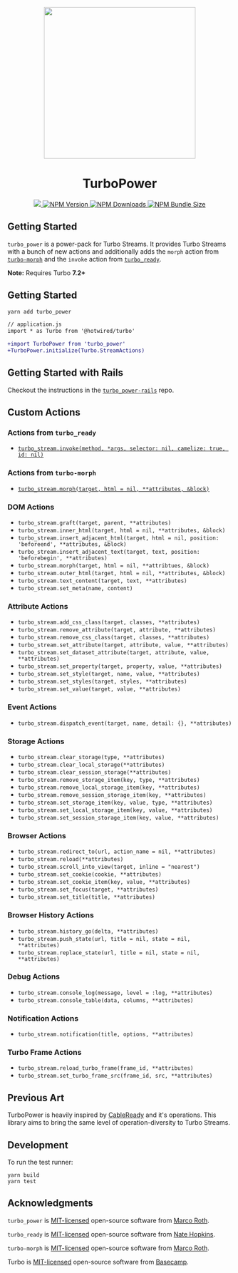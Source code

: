 <p align="center">
  <picture>
    <source media="(prefers-color-scheme: dark)" srcset="assets/hero-dark.png">
    <img src="assets/hero.png" height="340px">
  </picture>
</p>

<h1 align="center">TurboPower</h1>

<p align="center">
  <a href="https://github.com/marcoroth/turbo_power">
    <img src="https://github.com/marcoroth/turbo_power/actions/workflows/tests.yml/badge.svg">
  </a>
  <a href="https://www.npmjs.com/package/turbo_power">
    <img alt="NPM Version" src="https://img.shields.io/npm/v/turbo_power?logo=npm&color=38C160">
  </a>

  <a href="https://www.npmjs.com/package/turbo_power">
    <img alt="NPM Downloads" src="https://img.shields.io/npm/dm/turbo_power?logo=npm&color=38C160">
  </a>
  <a href="https://bundlephobia.com/package/turbo_power">
    <img alt="NPM Bundle Size" src="https://img.shields.io/bundlephobia/minzip/turbo_power?label=bundle%20size&logo=npm">
  </a>
</p>

## Getting Started

`turbo_power` is a power-pack for Turbo Streams. It provides Turbo Streams with a bunch of new actions and additionally adds the `morph` action from [`turbo-morph`](https://github.com/marcoroth/turbo-morph) and the `invoke` action from [`turbo_ready`](https://github.com/hopsoft/turbo_ready).

**Note:** Requires Turbo **7.2+**

## Getting Started

```bash
yarn add turbo_power
```

```diff
// application.js
import * as Turbo from '@hotwired/turbo'

+import TurboPower from 'turbo_power'
+TurboPower.initialize(Turbo.StreamActions)
```

## Getting Started with Rails

Checkout the instructions in the [`turbo_power-rails`](https://github.com/marcoroth/turbo_power-rails) repo.

## Custom Actions

### Actions from `turbo_ready`

* [`turbo_stream.invoke(method, *args, selector: nil, camelize: true, id: nil)`](https://github.com/hopsoft/turbo_ready)

### Actions from `turbo-morph`

* [`turbo_stream.morph(target, html = nil, **attributes, &block)`](https://github.com/marcoroth/turbo-morph)

### DOM Actions

* `turbo_stream.graft(target, parent, **attributes)`
* `turbo_stream.inner_html(target, html = nil, **attributes, &block)`
* `turbo_stream.insert_adjacent_html(target, html = nil, position: 'beforeend', **attributes, &block)`
* `turbo_stream.insert_adjacent_text(target, text, position: 'beforebegin', **attributes)`
* `turbo_stream.morph(target, html = nil, **attribtues, &block)`
* `turbo_stream.outer_html(target, html = nil, **attributes, &block)`
* `turbo_stream.text_content(target, text, **attributes)`
* `turbo_stream.set_meta(name, content)`


### Attribute Actions

* `turbo_stream.add_css_class(target, classes, **attributes)`
* `turbo_stream.remove_attribute(target, attribute, **attributes)`
* `turbo_stream.remove_css_class(target, classes, **attributes)`
* `turbo_stream.set_attribute(target, attribute, value, **attributes)`
* `turbo_stream.set_dataset_attribute(target, attribute, value, **attributes)`
* `turbo_stream.set_property(target, property, value, **attributes)`
* `turbo_stream.set_style(target, name, value, **attributes)`
* `turbo_stream.set_styles(target, styles, **attributes)`
* `turbo_stream.set_value(target, value, **attributes)`


### Event Actions

* `turbo_stream.dispatch_event(target, name, detail: {}, **attributes)`


### Storage Actions

* `turbo_stream.clear_storage(type, **attributes)`
* `turbo_stream.clear_local_storage(**attributes)`
* `turbo_stream.clear_session_storage(**attributes)`
* `turbo_stream.remove_storage_item(key, type, **attributes)`
* `turbo_stream.remove_local_storage_item(key, **attributes)`
* `turbo_stream.remove_session_storage_item(key, **attributes)`
* `turbo_stream.set_storage_item(key, value, type, **attributes)`
* `turbo_stream.set_local_storage_item(key, value, **attributes)`
* `turbo_stream.set_session_storage_item(key, value, **attributes)`


### Browser Actions

* `turbo_stream.redirect_to(url, action_name = nil, **attributes)`
* `turbo_stream.reload(**attributes)`
* `turbo_stream.scroll_into_view(target, inline = "nearest")`
* `turbo_stream.set_cookie(cookie, **attributes)`
* `turbo_stream.set_cookie_item(key, value, **attributes)`
* `turbo_stream.set_focus(target, **attributes)`
* `turbo_stream.set_title(title, **attributes)`


### Browser History Actions

* `turbo_stream.history_go(delta, **attributes)`
* `turbo_stream.push_state(url, title = nil, state = nil, **attributes)`
* `turbo_stream.replace_state(url, title = nil, state = nil, **attributes)`


### Debug Actions

* `turbo_stream.console_log(message, level = :log, **attributes)`
* `turbo_stream.console_table(data, columns, **attributes)`

### Notification Actions

* `turbo_stream.notification(title, options, **attributes)`


### Turbo Frame Actions

* `turbo_stream.reload_turbo_frame(frame_id, **attributes)`
* `turbo_stream.set_turbo_frame_src(frame_id, src, **attributes)`

## Previous Art

TurboPower is heavily inspired by [CableReady](https://github.com/stimulusreflex/cable_ready) and it's operations. This library aims to bring the same level of operation-diversity to Turbo Streams.

## Development

To run the test runner:

```plain
yarn build
yarn test
```

## Acknowledgments

`turbo_power` is [MIT-licensed](LICENSE) open-source software from [Marco Roth](https://github.com/marcoroth).

`turbo_ready` is [MIT-licensed](https://github.com/hopsoft/turbo_ready/blob/main/MIT-LICENSE) open-source software from [Nate Hopkins](https://github.com/hopsoft).

`turbo-morph` is [MIT-licensed](https://github.com/marcoroth/turbo-morph/blob/master/LICENSE) open-source software from [Marco Roth](https://github.com/marcoroth).

Turbo is [MIT-licensed](https://github.com/hotwired/turbo/blob/main/MIT-LICENSE) open-source software from [Basecamp](https://basecamp.com/).
